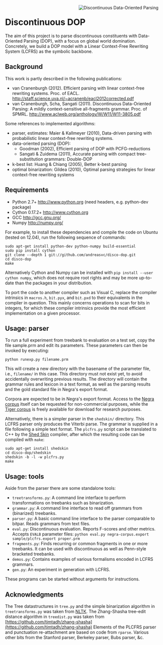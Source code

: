 <img align="right" alt="Discontinuous Data-Oriented Parsing" style="float:right" src="http://staff.science.uva.nl/~acranenb/disco-dop.png" title="contrived discontinuous constituent for expository purposes." />

Discontinuous DOP
=================

The aim of this project is to parse discontinuous constituents with
Data-Oriented Parsing (DOP), with a focus on global world domination.
Concretely, we build a DOP model with a Linear Context-Free Rewriting
System (LCFRS) as the symbolic backbone.

Background
----------
This work is partly described in the following publications:

- van Cranenburgh (2012). Efficient parsing with linear context-free rewriting
  systems. Proc. of EACL.
  http://staff.science.uva.nl/~acranenb/eacl2012corrected.pdf
- van Cranenburgh, Scha, Sangati (2011). Discontinuous Data-Oriented Parsing:
  A mildly context-sensitive all-fragments grammar. Proc. of SPMRL.
  http://www.aclweb.org/anthology/W/W11/W11-3805.pdf

Some references to implemented algorithms:

- parser, estimates: Maier & Kallmeyer (2010), Data-driven parsing with
  probabilistic linear context-free rewriting systems.
- data-oriented parsing (DOP):
  * Goodman (2002), Efficient parsing of DOP with PCFG-reductions
  * Sangati & Zuidema (2011), Accurate parsing with compact tree-substitution
    grammars: Double-DOP
- k-best list: Huang & Chiang (2005), Better k-best parsing
- optimal binarization: Gildea (2010), Optimal parsing strategies for linear
  context-free rewriting systems

Requirements
------------
- Python 2.7+     http://www.python.org (need headers, e.g. python-dev package)
- Cython 0.17.2+  http://www.cython.org
- GCC             http://gcc.gnu.org/
- Numpy           http://numpy.org/

For example, to install these dependencies and compile the code on Ubuntu
(tested on 12.04), run the following sequence of commands:

    sudo apt-get install python-dev python-numpy build-essential
    sudo pip install cython
    git clone --depth 1 git://github.com/andreasvc/disco-dop.git
    cd disco-dop
    make

Alternatively Cython and Numpy can be installed with
`pip install --user cython numpy`,
which does not require root rights and may be more up-to-date than the
packages in your distribution.

To port the code to another compiler such as Visual C, replace the compiler
intrinsics in `macros.h`, `bit.pyx`, and `bit.pxd` to their equivalents in the
compiler in question. This mainly concerns operations to scan for bits in
integers, for which these compiler intrinsics provide the most efficient
implementation on a given processor.

Usage: parser
-------------
To run a full experiment from treebank to evaluation on a test set,
copy the file sample.prm and edit its parameters.
These parameters can then be invoked by executing:

    python runexp.py filename.prm

This will create a new directory with the basename of the parameter file, i.e.,
`filename/` in this case. This directory must not exist yet, to avoid
accidentally overwriting previous results. The directory will contain the
grammar rules and lexicon in a text format, as well as the parsing results and
the gold standard file in Negra's export format.

Corpora are expected to be in Negra's export format. Access to the [Negra
corpus](http://www.coli.uni-saarland.de/projects/sfb378/negra-corpus/) itself
can be requested for non-commercial purposes, while the [Tiger
corpus](http://www.ims.uni-stuttgart.de/projekte/TIGER/TIGERCorpus/) is freely
available for download for research purposes.

Alternatively, there is a simpler parser in the `shedskin/` directory. This
LCFRS parser only produces the Viterbi parse. The grammar is supplied in a file
following a simple text format. The `plcfrs.py` script can be translated to C++
by the [Shed Skin](http://code.google.com/p/shedskin/) compiler, after which
the resulting code can be compiled with `make`:

    sudo apt-get install shedskin
    cd disco-dop/shedskin
    shedskin -b -l -w plcfrs.py
    make

Usage: tools
------------
Aside from the parser there are some standalone tools:

- `treetransforms.py`:   A command line interface to perform transformations on
                         treebanks such as binarization.
- `grammar.py`:          A command line interface to read off grammars
                         from (binarized) treebanks.
- `parser.py`:           A basic command line interface to the parser
                         comparable to bitpar. Reads grammars from text files.
- `eval.py`:             Discontinuous evaluation. Reports F-scores and other
                         metrics. Accepts `EVALB` parameter files:
                         `python eval.py negra-corpus.export sample/plcfrs.export proper.prm`
- `fragments.py`:        Finds recurring or common fragments in one or more
                         treebanks. It can be used with discontinuous as well as
                         Penn-style bracketed treebanks.
- `demos.py`:            Contains examples of various formalisms encoded in
                         LCFRS grammars.
- `gen.py`:              An experiment in generation with LCFRS.

These programs can be started without arguments for instructions.

Acknowledgments
---------------

The Tree datastructures in `tree.py` and the simple binarization algorithm in
`treetransforms.py` was taken from [NLTK](http://www.nltk.org).
The Zhang-Shasha tree-edit distance algorithm in `treedist.py` was taken from
[https://github.com/timtadh/zhang-shasha](https://github.com/timtadh/zhang-shasha)
Elements of the PLCFRS parser and punctuation re-attachment are based on code from
`rparse`. Various other bits from the Stanford parser, Berkeley parser, Bubs parser, &c.

